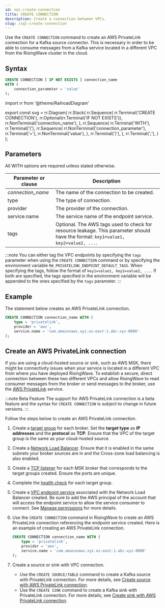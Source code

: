 ```yaml
---
id: sql-create-connection
title: CREATE CONNECTION
description: Create a connection between VPCs.
slug: /sql-create-connection
---
```


<head>
  <link rel="canonical" href="https://docs.risingwave.com/docs/current/sql-create-connection/" />
</head>

Use the `CREATE CONNECTION` command to create an AWS PrivateLink connection for a Kafka source connector. This is necessary in order to be able to consume messages from a Kafka service located in a different VPC from the RisingWave cluster in the cloud.

## Syntax

```sql
CREATE CONNECTION [ IF NOT EXISTS ] connection_name
WITH (
    connection_parameter = 'value'
);
```

import rr from '@theme/RailroadDiagram'

export const svg = rr.Diagram(
rr.Stack(
rr.Sequence(
rr.Terminal('CREATE CONNECTION'),
rr.Optional(rr.Terminal('IF NOT EXISTS')),
rr.NonTerminal('connection_name'),
),
rr.Sequence(
rr.Terminal('WITH'),
rr.Terminal('('),
rr.Sequence(
rr.NonTerminal('connection_parameter'),
rr.Terminal('='),
rr.NonTerminal('value'),
),
rr.Terminal(')'),
),
rr.Terminal(';'),
)
);

<Drawer SVG={svg} />

## Parameters

All WITH options are required unless stated otherwise.

| Parameter or clause | Description                                                                                                                        |
| ------------------- | ---------------------------------------------------------------------------------------------------------------------------------- |
| _connection_name_   | The name of the connection to be created.                                                                                          |
| type                | The type of connection.                                                                                                            |
| provider            | The provider of the connection.                                                                                                    |
| service.name        | The service name of the endpoint service.                                                                                          |
| tags                | Optional. The AWS tags used to check for resource leakage. This parameter should have the format: `key1=value1, key2=value2, ...`. |

:::note
You can either tag the VPC endpoints by specifying the `tags` parameter when using the `CREATE CONNECTION` command or by specifying the environment variable `RW_PRIVATELINK_ENDPOINT_DEFAULT_TAGS`. When specifying the tags, follow the format of `key1=value1, key2=value2, ...`. If both are specified, the tags specified in the environment variable will be appended to the ones specified by the `tags` parameter.
:::

## Example

The statement below creates an AWS PrivateLink connection.

```sql
CREATE CONNECTION connection_name WITH (
    type = 'privatelink',
    provider = 'aws',
    service.name = 'com.amazonaws.xyz.us-east-1.abc-xyz-0000'
);
```

## Create an AWS PrivateLink connection

If you are using a cloud-hosted source or sink, such as AWS MSK, there might be connectivity issues when your service is located in a different VPC from where you have deployed RisingWave. To establish a secure, direct connection between these two different VPCs and allow RisingWave to read consumer messages from the broker or send messages to the broker, use the [AWS PrivateLink](https://docs.aws.amazon.com/vpc/latest/privatelink/privatelink-share-your-services.html) service.

:::note Beta Feature
The support for AWS PrivateLink connection is a beta feature and the syntax for `CREATE CONNECTION` is subject to change in future versions.
:::

Follow the steps below to create an AWS PrivateLink connection.

1. Create a [target group](https://docs.aws.amazon.com/elasticloadbalancing/latest/network/create-target-group.html) for each broker. Set the **target type** as **IP addresses** and the **protocol** as **TCP**. Ensure that the VPC of the target group is the same as your cloud-hosted source.

2. Create a [Network Load Balancer](https://docs.aws.amazon.com/elasticloadbalancing/latest/network/create-network-load-balancer.html). Ensure that it is enabled in the same subnets your broker sources are in and the Cross-zone load balancing is also enabled.

3. Create a [TCP listener](https://docs.aws.amazon.com/elasticloadbalancing/latest/network/create-listener.html) for each MSK broker that corresponds to the target groups created. Ensure the ports are unique.

4. Complete the [health check](https://docs.aws.amazon.com/elasticloadbalancing/latest/network/target-group-health-checks.html) for each target group.

5. Create a [VPC endpoint service](https://docs.aws.amazon.com/vpc/latest/privatelink/create-endpoint-service.html) associated with the Network Load Balancer created. Be sure to add the AWS principal of the account that will access the endpoint service to allow the service consumer to connect. See [Manage permissions](https://docs.aws.amazon.com/vpc/latest/privatelink/configure-endpoint-service.html#add-remove-permissions) for more details.

6. Use the `CREATE CONNECTION` command in RisingWave to create an AWS PrivateLink connection referencing the endpoint service created. Here is an example of creating an AWS PrivateLink connection.

   ```sql
   CREATE CONNECTION connection_name WITH (
       type = 'privatelink',
       provider = 'aws',
       service.name = 'com.amazonaws.xyz.us-east-1.abc-xyz-0000'
   );
   ```

7. Create a source or sink with VPC connection.

   - Use the `CREATE SOURCE/TABLE` command to create a Kafka source with PrivateLink connection. For more details, see [Create source with AWS PrivateLink connection](/ingest/ingest-from-kafka.md#create-source-with-vpc-connection).
   - Use the `CREATE SINK` command to create a Kafka sink with PrivateLink connection. For more details, see [Create sink with AWS PrivateLink connection](/guides/create-sink-kafka.md#create-sink-with-vpc-connection).
